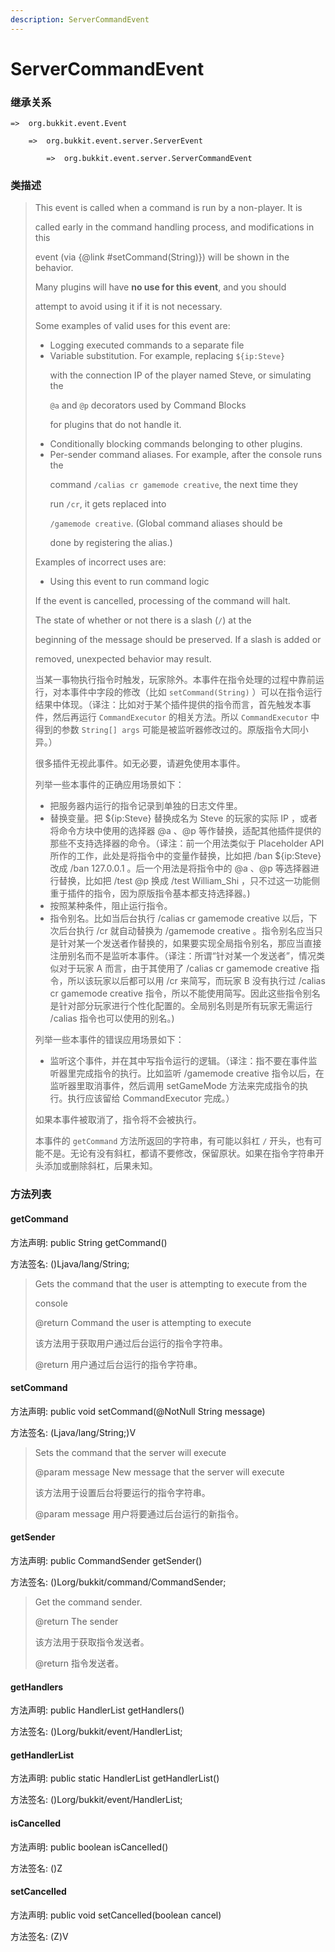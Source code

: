 ```yaml
---
description: ServerCommandEvent
---
```


# ServerCommandEvent

### 继承关系

    =>  org.bukkit.event.Event

        =>  org.bukkit.event.server.ServerEvent

            =>  org.bukkit.event.server.ServerCommandEvent

### 类描述

> This event is called when a command is run by a non-player. It is
>
> called early in the command handling process, and modifications in this
>
> event (via {@link #setCommand(String)}) will be shown in the behavior.
>
> Many plugins will have <b>no use for this event</b>, and you should
>
> attempt to avoid using it if it is not necessary.
>
> Some examples of valid uses for this event are:
>
> <ul>
>
> <li>Logging executed commands to a separate file
>
> <li>Variable substitution. For example, replacing <code>${ip:Steve}</code>
>
> with the connection IP of the player named Steve, or simulating the
>
> <code>@a</code> and <code>@p</code> decorators used by Command Blocks
>
> for plugins that do not handle it.
>
> <li>Conditionally blocking commands belonging to other plugins.
>
> <li>Per-sender command aliases. For example, after the console runs the
>
> command <code>/calias cr gamemode creative</code>, the next time they
>
> run <code>/cr</code>, it gets replaced into
>
> <code>/gamemode creative</code>. (Global command aliases should be
>
> done by registering the alias.)
>
> </ul>
>
> Examples of incorrect uses are:
>
> <ul>
>
> <li>Using this event to run command logic
>
> </ul>
>
> If the event is cancelled, processing of the command will halt.
>
> The state of whether or not there is a slash (<code>/</code>) at the
>
> beginning of the message should be preserved. If a slash is added or
>
> removed, unexpected behavior may result.
>
>
> 
> 当某一事物执行指令时触发，玩家除外。本事件在指令处理的过程中靠前运行，对本事件中字段的修改（比如 `setCommand(String)` ）可以在指令运行结果中体现。（译注：比如对于某个插件提供的指令而言，首先触发本事件，然后再运行 `CommandExecutor` 的相关方法。所以 `CommandExecutor` 中得到的参数 `String[] args` 可能是被监听器修改过的。原版指令大同小异。）
>
> 很多插件无视此事件。如无必要，请避免使用本事件。
>
> 列举一些本事件的正确应用场景如下：
>
> <ul>
>
> <li> 把服务器内运行的指令记录到单独的日志文件里。
>
> <li> 替换变量。把 ${ip:Steve} 替换成名为 Steve 的玩家的实际 IP ，或者将命令方块中使用的选择器 @a 、@p 等作替换，适配其他插件提供的那些不支持选择器的命令。（译注：前一个用法类似于 Placeholder API 所作的工作，此处是将指令中的变量作替换，比如把 /ban ${ip:Steve} 改成 /ban 127.0.0.1 。后一个用法是将指令中的 @a 、@p 等选择器进行替换，比如把 /test @p 换成 /test William_Shi ，只不过这一功能侧重于插件的指令，因为原版指令基本都支持选择器。) 
>
> <li> 按照某种条件，阻止运行指令。
>
> <li> 指令别名。比如当后台执行 /calias cr gamemode creative 以后，下次后台执行 /cr 就自动替换为 /gamemode creative 。指令别名应当只是针对某一个发送者作替换的，如果要实现全局指令别名，那应当直接注册别名而不是监听本事件。（译注：所谓“针对某一个发送者”，情况类似对于玩家 A 而言，由于其使用了 /calias cr gamemode creative 指令，所以该玩家以后都可以用 /cr 来简写，而玩家 B 没有执行过  /calias cr gamemode creative 指令，所以不能使用简写。因此这些指令别名是针对部分玩家进行个性化配置的。全局别名则是所有玩家无需运行 /calias 指令也可以使用的别名。)
> 
> </ul>
>
> 列举一些本事件的错误应用场景如下：
>
> <ul>
>
> <li>监听这个事件，并在其中写指令运行的逻辑。（译注：指不要在事件监听器里完成指令的执行。比如监听 /gamemode creative 指令以后，在监听器里取消事件，然后调用 setGameMode 方法来完成指令的执行。执行应该留给 CommandExecutor 完成。）
>
> </ul>
>
> 如果本事件被取消了，指令将不会被执行。
>
> 本事件的 `getCommand` 方法所返回的字符串，有可能以斜杠 `/` 开头，也有可能不是。无论有没有斜杠，都请不要修改，保留原状。如果在指令字符串开头添加或删除斜杠，后果未知。

### 方法列表

#### getCommand

方法声明: public String getCommand()

方法签名: ()Ljava/lang/String;

> Gets the command that the user is attempting to execute from the
>
> console
>
> @return Command the user is attempting to execute
>
>
> 
> 该方法用于获取用户通过后台运行的指令字符串。
>
> @return 用户通过后台运行的指令字符串。

#### setCommand

方法声明: public void setCommand(@NotNull String message)

方法签名: (Ljava/lang/String;)V

> Sets the command that the server will execute
>
> @param message New message that the server will execute
>
>
> 
> 该方法用于设置后台将要运行的指令字符串。
>
> @param message 用户将要通过后台运行的新指令。

#### getSender

方法声明: public CommandSender getSender()

方法签名: ()Lorg/bukkit/command/CommandSender;

> Get the command sender.
>
> @return The sender
>
>
> 
> 该方法用于获取指令发送者。
>
> @return 指令发送者。

#### getHandlers

方法声明: public HandlerList getHandlers()

方法签名: ()Lorg/bukkit/event/HandlerList;

#### getHandlerList

方法声明: public static HandlerList getHandlerList()

方法签名: ()Lorg/bukkit/event/HandlerList;

#### isCancelled

方法声明: public boolean isCancelled()

方法签名: ()Z

#### setCancelled

方法声明: public void setCancelled(boolean cancel)

方法签名: (Z)V